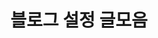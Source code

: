 ---
title: "블로그 설정 글모음"
permalink: /categories/Blog/
layout: category
author_profile: true
taxonomy: Blog
---